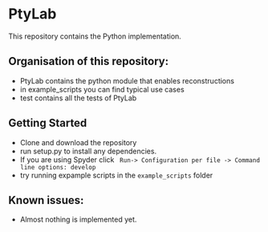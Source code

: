 # PtyLab

This repository contains the Python implementation.

## Organisation of this repository:

- PtyLab contains the python module that enables reconstructions
- in example_scripts you can find typical use cases
- test contains all the tests of PtyLab
 

## Getting Started
- Clone and download the repository
- run setup.py to install any dependencies. 
- If you are using Spyder click  ` Run-> Configuration per file -> Command line options: develop`
-  try running expample scripts in the `example_scripts` folder 


## Known issues:
- Almost nothing is implemented yet.

